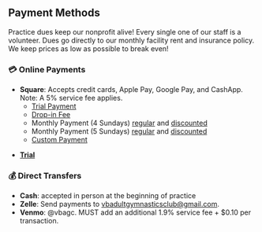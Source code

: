 <!---layout: page
title: "Pay"
permalink: /pay--->

## Payment Methods

Practice dues keep our nonprofit alive! Every single one of our staff is a volunteer. Dues go directly to our monthly facility rent and insurance policy. We keep prices as low as possible to break even!

### 💳 Online Payments
- **Square**: Accepts credit cards, Apple Pay, Google Pay, and CashApp. Note: A 5% service fee applies.
  - [Trial Payment](https://square.link/u/ucWyyqBL)
  - [Drop-in Fee](https://square.link/u/Ru9RugPL)
  - Monthly Payment (4 Sundays) [regular](https://square.link/u/XpO6LrDI) and [discounted](https://square.link/u/7zpzmD9Q)
  - Monthly Payment (5 Sundays) [regular](https://square.link/u/Gvg9FSeI) and [discounted](https://square.link/u/9yVb66ld)
  - [Custom Payment](https://square.link)
 
 <ul class="downloads">
    <li><a href="https://square.link/u/ucWyyqBL"><strong>Trial</strong></a></li>
</ul>

### 💰 Direct Transfers
- **Cash**: accepted in person at the beginning of practice
- **Zelle**: Send payments to vbadultgymnasticsclub@gmail.com.
- **Venmo**: @vbagc. MUST add an additional 1.9% service fee + $0.10 per transaction.

